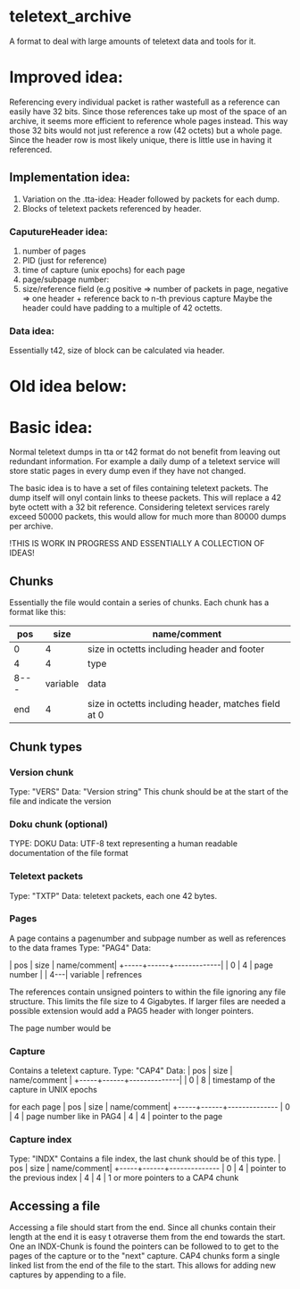 # teletext_archive
A format to deal with large amounts of teletext data and tools for it.


# Improved idea:

Referencing every individual packet is rather wastefull as a reference can easily have 32 bits. Since those references take up most of the space of an archive, it seems more efficient to reference whole pages instead. This way those 32 bits would not just reference a row (42 octets) but a whole page. Since the header row is most likely unique, there is little use in having it referenced.

## Implementation idea:

1. Variation on the .tta-idea: Header followed by packets for each dump.
2. Blocks of teletext packets referenced by header.

### CaputureHeader idea:
1. number of pages
2. PID (just for reference)
3. time of capture (unix epochs)
for each page
1. page/subpage number: 
2. size/reference field (e.g positive => number of packets in page, negative => one header + reference back to n-th previous capture
Maybe the header could have padding to a multiple of 42 octetts.

### Data idea:
Essentially t42, size of block can be calculated via header.

# Old idea below:

# Basic idea:
Normal teletext dumps in tta or t42 format do not benefit from leaving out redundant information. For example a daily dump of a teletext service will
store static pages in every dump even if they have not changed.

The basic idea is to have a set of files containing teletext packets. The dump itself will onyl contain links to theese packets. This will replace a 
42 byte octett with a 32 bit reference. Considering teletext services rarely exceed 50000 packets, this would allow for much more than 80000 dumps per 
archive.

!THIS IS WORK IN PROGRESS AND ESSENTIALLY A COLLECTION OF IDEAS!

## Chunks
Essentially the file would contain a series of chunks. Each chunk has a format like this:

| pos | size | name/comment|
|-----|------|-------------|
|  0  |    4 | size in octetts including header and footer |
|  4  |    4 | type  |
| 8---|variable | data
|end  |    4 | size in octetts including header, matches field at 0


## Chunk types

### Version chunk
Type: "VERS"
Data: "Version string"
This chunk should be at the start of the file and indicate the version

### Doku chunk (optional)
TYPE: DOKU
Data: UTF-8 text representing a human readable documentation of the file format

### Teletext packets
Type: "TXTP"
Data: teletext packets, each one 42 bytes.

### Pages
A page contains a pagenumber and subpage number as well as references to the data frames
Type: "PAG4"
Data:

| pos | size | name/comment|
+-----+------+-------------|
|   0 |    4 | page number |
| 4---| variable | refrences

The references contain unsigned pointers to within the file ignoring any file structure. This limits the file size to 4 Gigabytes.
If larger files are needed a possible extension would add a PAG5 header with longer pointers.

The page number would be 

### Capture
Contains a teletext capture.
Type: "CAP4"
Data:
| pos | size | name/comment |
+-----+------+--------------|
|   0 |    8 | timestamp of the capture in UNIX epochs

for each page
| pos | size | name/comment|
+-----+------+--------------
|   0 |    4 | page number like in PAG4
|   4 |    4 | pointer to the page

### Capture index
Type: "INDX"
Contains a file index, the last chunk should be of this type.
| pos | size | name/comment|
+-----+------+--------------
|   0 |    4 | pointer to the previous index
|   4 |    4 | 1 or more pointers to a CAP4 chunk


## Accessing a file
Accessing a file should start from the end. Since all chunks contain their length at the end it is easy t otraverse them from the end towards the start.
One an INDX-Chunk is found the pointers can be followed to to get to the pages of the capture or to the "next" capture. CAP4 chunks form a single linked
list from the end of the file to the start. This allows for adding new captures by appending to a file.
